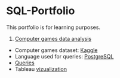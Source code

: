 # SQL-Portfolio
This portfolio is for learning purposes.

1. [Computer games data analysis](https://github.com/juliajusss/SQL-Portfolio/tree/main/Computer%20Games%20Analysis)
- Computer games dataset: [Kaggle](https://www.kaggle.com/datasets/iamsouravbanerjee/computer-games-dataset)
- Language used for queries: [PostgreSQL](https://www.postgresql.org/)
- [Queries](https://github.com/juliajusss/SQL-Portfolio/blob/main/Computer%20Games%20Analysis/games_queries.sql)
- Tableau [vizualization](https://public.tableau.com/views/ComputerGamesAnalysis/Dashboard1?:language=en-GB&:display_count=n&:origin=viz_share_link)
